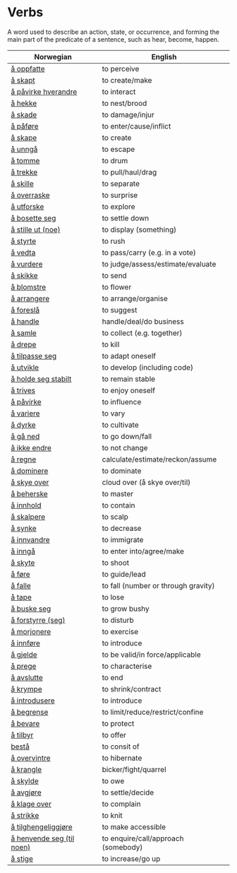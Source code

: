 # Verbs

A word used to describe an action, state, or occurrence, and forming the main part of the predicate of a sentence, such as hear, become, happen.

| Norwegian | English |
| --- | --- |
| [å oppfatte](https://www.ordnett.no/search?language=no&phrase=å%20oppfatte) | to perceive |
| [å skapt](https://www.ordnett.no/search?language=no&phrase=å%20skapt) | to create/make |
| [å påvirke hverandre](https://www.ordnett.no/search?language=no&phrase=å%20påvirke%20hverandre) | to interact |
| [å hekke](https://www.ordnett.no/search?language=no&phrase=å%20hekke) | to nest/brood |
| [å skade](https://www.ordnett.no/search?language=no&phrase=å%20skade) | to damage/injur |
| [å påføre](https://www.ordnett.no/search?language=no&phrase=å%20påføre) | to enter/cause/inflict |
| [å skape](https://www.ordnett.no/search?language=no&phrase=å%20skape) | to create |
| [å unngå](https://www.ordnett.no/search?language=no&phrase=å%20unngå) | to escape |
| [å tomme](https://www.ordnett.no/search?language=no&phrase=å%20tomme) | to drum |
| [å trekke](https://www.ordnett.no/search?language=no&phrase=å%20trekke) | to pull/haul/drag |
| [å skille](https://www.ordnett.no/search?language=no&phrase=å%20skille) | to separate |
| [å overraske](https://www.ordnett.no/search?language=no&phrase=å%20overraske) | to surprise |
| [å utforske](https://www.ordnett.no/search?language=no&phrase=å%20utforske) | to explore |
| [å bosette seg](https://www.ordnett.no/search?language=no&phrase=å%20bosette%20seg) | to settle down |
| [å stille ut (noe)](https://www.ordnett.no/search?language=no&phrase=å%20stille%20ut%20(noe)) | to display (something) |
| [å styrte](https://www.ordnett.no/search?language=no&phrase=å%20styrte) | to rush |
| [å vedta](https://www.ordnett.no/search?language=no&phrase=å%20vedta) | to pass/carry (e.g. in a vote) |
| [å vurdere](https://www.ordnett.no/search?language=no&phrase=å%20vurdere) | to judge/assess/estimate/evaluate |
| [å skikke](https://www.ordnett.no/search?language=no&phrase=å%20skikke) | to send |
| [å blomstre](https://www.ordnett.no/search?language=no&phrase=å%20blomstre) | to flower |
| [å arrangere](https://www.ordnett.no/search?language=no&phrase=å%20arrangere) | to arrange/organise |
| [å foreslå](https://www.ordnett.no/search?language=no&phrase=å%20foreslå) | to suggest |
| [å handle](https://www.ordnett.no/search?language=no&phrase=å%20handle) | handle/deal/do business |
| [å samle](https://www.ordnett.no/search?language=no&phrase=å%20samle) | to collect (e.g. together) |
| [å drepe](https://www.ordnett.no/search?language=no&phrase=å%20drepe) | to kill |
| [å tilpasse seg](https://www.ordnett.no/search?language=no&phrase=å%20tilpasse%20seg) | to adapt oneself |
| [å utvikle](https://www.ordnett.no/search?language=no&phrase=å%20utvikle) | to develop (including code) |
| [å holde seg stabilt](https://www.ordnett.no/search?language=no&phrase=å%20holde%20seg%20stabilt) | to remain stable |
| [å trives](https://www.ordnett.no/search?language=no&phrase=å%20trives) | to enjoy oneself |
| [å påvirke](https://www.ordnett.no/search?language=no&phrase=å%20påvirke) | to influence |
| [å variere](https://www.ordnett.no/search?language=no&phrase=å%20variere) | to vary |
| [å dyrke](https://www.ordnett.no/search?language=no&phrase=å%20dyrke) | to cultivate |
| [å gå ned](https://www.ordnett.no/search?language=no&phrase=å%20gå%20ned) | to go down/fall |
| [å ikke endre](https://www.ordnett.no/search?language=no&phrase=å%20ikke%20endre) | to not change |
| [å regne](https://www.ordnett.no/search?language=no&phrase=å%20regne) | calculate/estimate/reckon/assume |
| [å dominere](https://www.ordnett.no/search?language=no&phrase=å%20dominere) | to dominate |
| [å skye over](https://www.ordnett.no/search?language=no&phrase=å%20skye%20over) | cloud over (å skye over/til) |
| [å beherske](https://www.ordnett.no/search?language=no&phrase=å%20beherske) | to master |
| [å innhold](https://www.ordnett.no/search?language=no&phrase=å%20innhold) | to contain |
| [å skalpere](https://www.ordnett.no/search?language=no&phrase=å%20skalpere) | to scalp |
| [å synke](https://www.ordnett.no/search?language=no&phrase=å%20synke) | to decrease |
| [å innvandre](https://www.ordnett.no/search?language=no&phrase=å%20innvandre) | to immigrate |
| [å inngå](https://www.ordnett.no/search?language=no&phrase=å%20inngå) | to enter into/agree/make |
| [å skyte](https://www.ordnett.no/search?language=no&phrase=å%20skyte) | to shoot |
| [å føre](https://www.ordnett.no/search?language=no&phrase=å%20føre) | to guide/lead |
| [å falle](https://www.ordnett.no/search?language=no&phrase=å%20falle) | to fall (number or through gravity) |
| [å tape](https://www.ordnett.no/search?language=no&phrase=å%20tape) | to lose |
| [å buske seg](https://www.ordnett.no/search?language=no&phrase=å%20buske%20seg) | to grow bushy |
| [å forstyrre (seg)](https://www.ordnett.no/search?language=no&phrase=å%20forstyrre%20(seg)) | to disturb |
| [å morjonere](https://www.ordnett.no/search?language=no&phrase=å%20morjonere) | to exercise |
| [å innføre](https://www.ordnett.no/search?language=no&phrase=å%20innføre) | to introduce |
| [å gjelde](https://www.ordnett.no/search?language=no&phrase=å%20gjelde) | to be valid/in force/applicable |
| [å prege](https://www.ordnett.no/search?language=no&phrase=å%20prege) | to characterise |
| [å avslutte](https://www.ordnett.no/search?language=no&phrase=å%20avslutte) | to end |
| [å krympe](https://www.ordnett.no/search?language=no&phrase=å%20krympe) | to shrink/contract |
| [å introdusere](https://www.ordnett.no/search?language=no&phrase=å%20introdusere) | to introduce |
| [å begrense](https://www.ordnett.no/search?language=no&phrase=å%20begrense) | to limit/reduce/restrict/confine |
| [å bevare](https://www.ordnett.no/search?language=no&phrase=å%20bevare) | to protect |
| [å tilbyr](https://www.ordnett.no/search?language=no&phrase=å%20tilbyr) | to offer |
| [bestå](https://www.ordnett.no/search?language=no&phrase=bestå) | to consit of |
| [å overvintre](https://www.ordnett.no/search?language=no&phrase=å%20overvintre) | to hibernate |
| [å krangle](https://www.ordnett.no/search?language=no&phrase=å%20krangle) | bicker/fight/quarrel |
| [å skylde](https://www.ordnett.no/search?language=no&phrase=å%20skylde) | to owe |
| [å avgjøre](https://www.ordnett.no/search?language=no&phrase=å%20avgjøre) | to settle/decide |
| [å klage over](https://www.ordnett.no/search?language=no&phrase=å%20klage%20over) | to complain |
| [å strikke](https://www.ordnett.no/search?language=no&phrase=å%20strikke) | to knit |
| [å tilghengeliggjøre](https://www.ordnett.no/search?language=no&phrase=å%20tilghengeliggjøre) | to make accessible |
| [å henvende seg (til noen)](https://www.ordnett.no/search?language=no&phrase=å%20henvende%20seg%20(til%20noen)) | to enquire/call/approach (somebody) |
| [å stige](https://www.ordnett.no/search?language=no&phrase=å%20stige) | to increase/go up |

